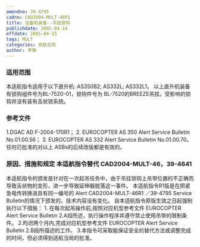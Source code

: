 ```yaml
---
amendno: 39-4795
cadno: CAD2004-MULT-46R1
title: 设备和装备--吊挂锁钩
publishdate: 2005-04-14
effdate: 2005-04-15
tags: MULT
categories: 民航总局
author: 李敬
---
```


### 适用范围 
本适航指令适用于以下直升机:
AS350B2; AS332L; AS332L1。
以上直升机装备有锁钩组件号为BL-7520-01，锁钩件号为 BL-7520的BREEZE吊挂。受影响的锁钩并没有装有舌状锁系统。

### 参考文件
1.DGAC
 AD F-2004-170R1； 
2. EUROCOPTER AS 350 Alert Service Bulletin No.01.00.56； 
3. EUROCOPTER AS 332 Alert Service Bulletin No.01.00.70。任何已批准的对以上 ASBs的后续改版都是有效的。


### 原因、措施和规定 本适航指令替代 CAD2004-MULT-46，39-4641 
本适航指令的颁发是针对在一次起吊任务中，由于吊挂锁钩上吊带位置的不正确而导致舌状物的变形，进一步导致延伸器脱落这一事件。 
本适航指令R1版是在把紧急电传转换进具有同一编号的 Alert 
       CAD2004-MULT-46R1  ／39-4795 
Service Bulletin的情况下颁发的，技术内容没有变化。 自本适航指令原版生效之日起强制执行以下措施： 
1.
在每次起吊操作前,按照对应机型参考文件 EUROCOPTER Alert Service Bulletin 2.A段所述，执行操作程序并遵守禁止使用吊带的限制条件。 
    2.昀迟两个月内,完成对应机型参考文件 EUROCOPTER Alert Service Bulletin 2.B段所描述的工作。 
    3.本指令可采取能保证安全的替代方法或调整完成的时间，但必须得到适航当局的批准。

